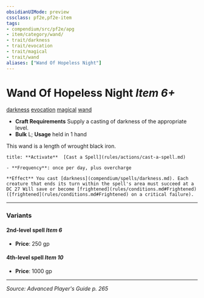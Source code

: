 ```yaml
---
obsidianUIMode: preview
cssclass: pf2e,pf2e-item
tags:
- compendium/src/pf2e/apg
- item/category/wand/
- trait/darkness
- trait/evocation
- trait/magical
- trait/wand
aliases: ["Wand Of Hopeless Night"]
---
```

# Wand Of Hopeless Night *Item 6+*  
[darkness](rules/traits/darkness.md "Darkness Effect Trait")  [evocation](rules/traits/evocation.md "Evocation School Trait")  [magical](rules/traits/magical.md "Magical Item Trait")  [wand](rules/traits/wand.md "Wand Item Trait")  

- **Craft Requirements** Supply a casting of darkness of the appropriate level.
- **Bulk** L; **Usage** held in 1 hand

This wand is a length of wrought black iron.

```ad-embed-ability
title: **Activate**  [Cast a Spell](rules/actions/cast-a-spell.md)

- **Frequency**: once per day, plus overcharge

**Effect** You cast [darkness](compendium/spells/darkness.md). Each creature that ends its turn within the spell's area must succeed at a DC 27 Will save or become [frightened](rules/conditions.md#Frightened) ([frightened](rules/conditions.md#Frightened) on a critical failure).
```

---

### Variants

#### 2nd-level spell *Item 6*

- **Price**: 250 gp

#### 4th-level spell *Item 10*

- **Price**: 1000 gp

---
*Source: Advanced Player's Guide p. 265*